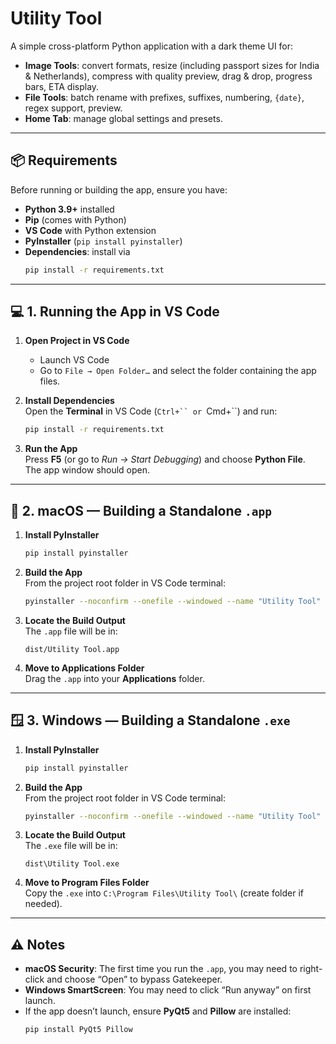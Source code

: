 # Utility Tool

A simple cross-platform Python application with a dark theme UI for:
- **Image Tools**: convert formats, resize (including passport sizes for India & Netherlands), compress with quality preview, drag & drop, progress bars, ETA display.
- **File Tools**: batch rename with prefixes, suffixes, numbering, `{date}`, regex support, preview.
- **Home Tab**: manage global settings and presets.

---

## 📦 Requirements

Before running or building the app, ensure you have:

- **Python 3.9+** installed
- **Pip** (comes with Python)
- **VS Code** with Python extension
- **PyInstaller** (`pip install pyinstaller`)
- **Dependencies**: install via  
  ```bash
  pip install -r requirements.txt
  ```

---

## 💻 1. Running the App in VS Code

1. **Open Project in VS Code**  
   - Launch VS Code  
   - Go to `File → Open Folder…` and select the folder containing the app files.

2. **Install Dependencies**  
   Open the **Terminal** in VS Code (`Ctrl+`` or `Cmd+``) and run:
   ```bash
   pip install -r requirements.txt
   ```

3. **Run the App**  
   Press **F5** (or go to *Run → Start Debugging*) and choose **Python File**.  
   The app window should open.

---

## 🍏 2. macOS — Building a Standalone `.app`

1. **Install PyInstaller**  
   ```bash
   pip install pyinstaller
   ```

2. **Build the App**  
   From the project root folder in VS Code terminal:
   ```bash
   pyinstaller --noconfirm --onefile --windowed --name "Utility Tool" main.py
   ```

3. **Locate the Build Output**  
   The `.app` file will be in:
   ```
   dist/Utility Tool.app
   ```

4. **Move to Applications Folder**  
   Drag the `.app` into your **Applications** folder.

---

## 🪟 3. Windows — Building a Standalone `.exe`

1. **Install PyInstaller**  
   ```bash
   pip install pyinstaller
   ```

2. **Build the App**  
   From the project root folder in VS Code terminal:
   ```bash
   pyinstaller --noconfirm --onefile --windowed --name "Utility Tool" main.py
   ```

3. **Locate the Build Output**  
   The `.exe` file will be in:
   ```
   dist\Utility Tool.exe
   ```

4. **Move to Program Files Folder**  
   Copy the `.exe` into `C:\Program Files\Utility Tool\` (create folder if needed).

---

## ⚠️ Notes

- **macOS Security**: The first time you run the `.app`, you may need to right-click and choose “Open” to bypass Gatekeeper.
- **Windows SmartScreen**: You may need to click “Run anyway” on first launch.
- If the app doesn’t launch, ensure **PyQt5** and **Pillow** are installed:
  ```bash
  pip install PyQt5 Pillow
  ```
